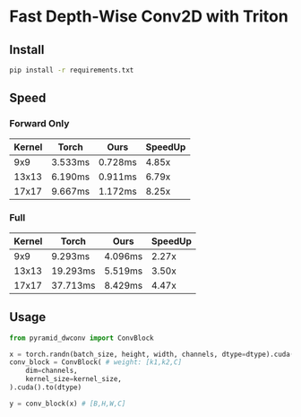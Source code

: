 # Fast Depth-Wise Conv2D with Triton

## Install
```bash
pip install -r requirements.txt
```

## Speed

### Forward Only
| Kernel | Torch   | Ours    | SpeedUp |
|--------|---------|---------|---------|
| 9x9    | 3.533ms | 0.728ms | 4.85x   |
| 13x13  | 6.190ms | 0.911ms | 6.79x   |
| 17x17  | 9.667ms | 1.172ms | 8.25x   |

### Full
| Kernel | Torch    | Ours    | SpeedUp |
|--------|----------|---------|---------|
| 9x9    | 9.293ms  | 4.096ms | 2.27x   |
| 13x13  | 19.293ms | 5.519ms | 3.50x   |
| 17x17  | 37.713ms | 8.429ms | 4.47x   |

## Usage
```python
from pyramid_dwconv import ConvBlock

x = torch.randn(batch_size, height, width, channels, dtype=dtype).cuda()
conv_block = ConvBlock( # weight: [k1,k2,C]
    dim=channels,
    kernel_size=kernel_size,
).cuda().to(dtype)

y = conv_block(x) # [B,H,W,C]
```